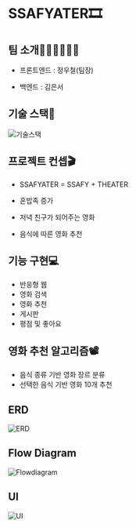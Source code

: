 # SSAFYATER🎞

## 팀 소개🧑🏻‍💻👩🏻‍💻

- 프론트엔드 : 정우철(팀장)

- 백엔드 : 김은서

  

## 기술 스택🧰

![기술스택](README.assets/기술스택.png)

## 프로젝트 컨셉🎬

- SSAFYATER = SSAFY + THEATER

- 혼밥족 증가

- 저녁 친구가 되어주는 영화

- 음식에 따른 영화 추천

  

## 기능 구현💻

- 반응형 웹
- 영화 검색
- 영화 추천 
- 게시판
- 평점 및 좋아요



## 영화 추천 알고리즘📽

- 음식 종류 기반 영화 장르 분류
- 선택한 음식 기반 영화 10개 추천



## ERD

![ERD](../../README.assets/ERD.png)



## Flow Diagram

![Flowdiagram](../../README.assets/Flowdiagram.png)



## UI

![UI](../../README.assets/UI.png)